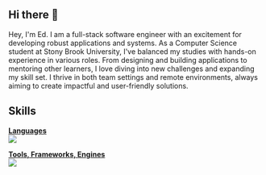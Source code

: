 ## Hi there 👋

Hey, I'm Ed. I am a full-stack software engineer with an excitement for developing robust applications and systems. As a Computer Science student at Stony Brook University, I've balanced my studies with hands-on experience in various roles. From designing and building applications to mentoring other learners, I love diving into new challenges and expanding my skill set. I thrive in both team settings and remote environments, always aiming to create impactful and user-friendly solutions.

## Skills
<ins>**Languages**</ins>\
![](https://skillicons.dev/icons?i=html,css,scss,js,ts,cs,java,py,ocaml,ruby)

<ins>**Tools, Frameworks, Engines**</ins>\
![](https://skillicons.dev/icons?i=angular,tailwind,jquery,dotnet,electron,firebase,discordjs,electron,nodejs,npm,p5js,unity,gamemakerstudio,git)
